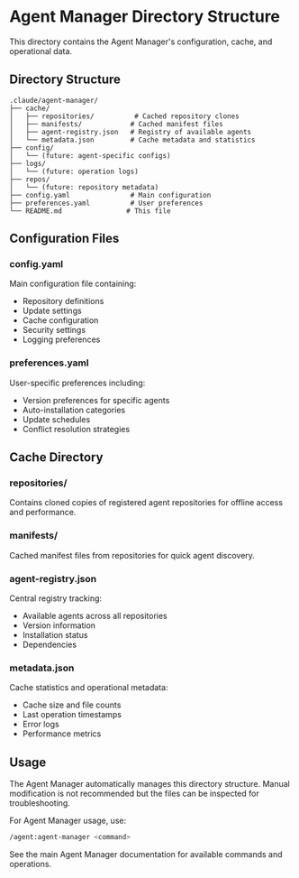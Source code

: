 # Agent Manager Directory Structure

This directory contains the Agent Manager's configuration, cache, and operational data.

## Directory Structure

```
.claude/agent-manager/
├── cache/
│   ├── repositories/          # Cached repository clones
│   ├── manifests/            # Cached manifest files
│   ├── agent-registry.json   # Registry of available agents
│   └── metadata.json         # Cache metadata and statistics
├── config/
│   └── (future: agent-specific configs)
├── logs/
│   └── (future: operation logs)
├── repos/
│   └── (future: repository metadata)
├── config.yaml               # Main configuration
├── preferences.yaml          # User preferences
└── README.md                # This file
```

## Configuration Files

### config.yaml
Main configuration file containing:
- Repository definitions
- Update settings
- Cache configuration
- Security settings
- Logging preferences

### preferences.yaml
User-specific preferences including:
- Version preferences for specific agents
- Auto-installation categories
- Update schedules
- Conflict resolution strategies

## Cache Directory

### repositories/
Contains cloned copies of registered agent repositories for offline access and performance.

### manifests/
Cached manifest files from repositories for quick agent discovery.

### agent-registry.json
Central registry tracking:
- Available agents across all repositories
- Version information
- Installation status
- Dependencies

### metadata.json
Cache statistics and operational metadata:
- Cache size and file counts
- Last operation timestamps
- Error logs
- Performance metrics

## Usage

The Agent Manager automatically manages this directory structure. Manual modification is not recommended but the files can be inspected for troubleshooting.

For Agent Manager usage, use:
```bash
/agent:agent-manager <command>
```

See the main Agent Manager documentation for available commands and operations.